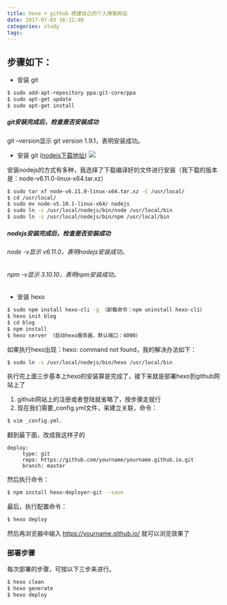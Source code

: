 ```yaml
---
title: hexo + github 搭建自己的个人博客网站
date: 2017-07-03 16:31:40
categories: study
tags:
---
```


## 步骤如下：

* 安装 git
``` bash
$ sudo add-apt-repository ppa:git-core/ppa
$ sudo apt-get update
$ sudo apt-get install
```
##### git安装完成后，检查是否安装成功
git –version显示 git version 1.9.1，表明安装成功。

* 安装 git ([nodejs下载地址](https://nodejs.org/en/))
![](/images/nodejs.png)

安装nodejs的方式有多种，我选择了下载编译好的文件进行安装（我下载的版本是：node-v6.11.0-linux-x64.tar.xz）
``` bash
$ sudo tar xf node-v6.11.0-linux-x64.tar.xz -C /usr/local/
$ cd /usr/local/
$ sudo mv node-v5.10.1-linux-x64/ nodejs
$ sudo ln -s /usr/local/nodejs/bin/node /usr/local/bin
$ sudo ln -s /usr/local/nodejs/bin/npm /usr/local/bin
```
##### nodejs安装完成后，检查是否安装成功
###### node -v显示 v6.11.0，表明nodejs安装成功。
###### npm -v显示 3.10.10，表明npm安装成功。

* 安装 hexo
``` bash
$ sudo npm install hexo-cli -g （卸载命令：npm uninstall hexo-cli）
$ hexo init blog
$ cd blog
$ npm install
$ hexo server （启动hexo服务器，默认端口：4000）
```
如果执行hexo出现：hexo: command not found，我的解决办法如下：
``` bash
$ sudo ln -s /usr/local/nodejs/bin/hexo /usr/local/bin
```

执行完上面三步基本上hexo的安装算是完成了，接下来就是部署hexo到github网站上了
1. github网站上的注册或者登陆就省略了，按步骤走就行
2. 现在我们需要_config.yml文件，来建立关联，命令：
``` bash
$ vim _config.yml.
```
翻到最下面，改成我这样子的
```
deploy:
     type: git
     repo: https://github.com/yourname/yourname.github.io.git
     branch: master
```
然后执行命令：
``` bash
$ npm install hexo-deployer-git --save
```
最后，执行配置命令：
``` bash 
$ hexo deploy
```
然后再浏览器中输入 https://yourname.github.io/ 就可以浏览效果了

### 部署步骤
每次部署的步骤，可按以下三步来进行。
``` bash 
$ hexo clean
$ hexo generate
$ hexo deploy
```